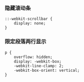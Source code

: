 ### 隐藏滚动条
```
::-webkit-scrollbar {
    display: none;
}
```

### 限定段落两行显示
```
p {
    overflow: hidden;
    display: -webkit-box;
    -webkit-line-clamp: 2;
    -webkit-box-orient: vertical;
}
```
